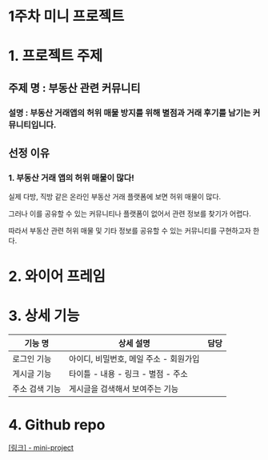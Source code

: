 # 1주차 미니 프로젝트

# 1. 프로젝트 주제

## 주제 명 : 부동산 관련 커뮤니티

### 설명 : 부동산 거래앱의 허위 매물 방지를 위해 별점과 거래 후기를 남기는 커뮤니티입니다.

## 선정 이유

### 1. 부동산 거래 앱의 허위 매물이 많다!

실제 다방, 직방 같은 온라인 부동산 거래 플랫폼에 보면 허위 매물이 많다. 

그러나 이를 공유할 수 있는 커뮤니티나 플랫폼이 없어서 관련 정보를 찾기가 어렵다.

따라서 부동산 관련 허위 매물 및 기타 정보를 공유할 수 있는 커뮤니티를 구현하고자 한다.


# 2. 와이어 프레임

# 3. 상세 기능

| 기능 명 | 상세 설명 | 담당 |
| --- | --- | --- |
| 로그인 기능 | 아이디, 비밀번호, 메일 주소 - 회원가입 |  |
| 게시글 기능 | 타이틀 - 내용 - 링크 - 별점 - 주소 |  |
| 주소 검색 기능 | 게시글을 검색해서 보여주는 기능 |  |

# 4. Github repo

[[링크] - mini-project](https://github.com/gimseonjin/mini-project)